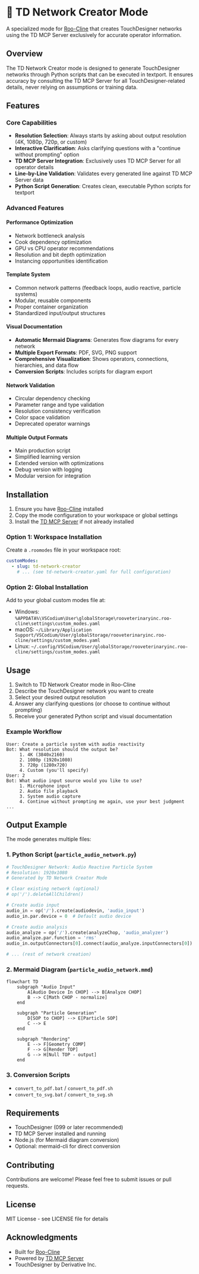 # 🎨 TD Network Creator Mode

A specialized mode for [Roo-Cline](https://github.com/RooVetGit/Roo-Cline) that creates TouchDesigner networks using the TD MCP Server exclusively for accurate operator information.

## Overview

The TD Network Creator mode is designed to generate TouchDesigner networks through Python scripts that can be executed in textport. It ensures accuracy by consulting the TD MCP Server for all TouchDesigner-related details, never relying on assumptions or training data.

## Features

### Core Capabilities
- **Resolution Selection**: Always starts by asking about output resolution (4K, 1080p, 720p, or custom)
- **Interactive Clarification**: Asks clarifying questions with a "continue without prompting" option
- **TD MCP Server Integration**: Exclusively uses TD MCP Server for all operator details
- **Line-by-Line Validation**: Validates every generated line against TD MCP Server data
- **Python Script Generation**: Creates clean, executable Python scripts for textport

### Advanced Features

#### Performance Optimization
- Network bottleneck analysis
- Cook dependency optimization
- GPU vs CPU operator recommendations
- Resolution and bit depth optimization
- Instancing opportunities identification

#### Template System
- Common network patterns (feedback loops, audio reactive, particle systems)
- Modular, reusable components
- Proper container organization
- Standardized input/output structures

#### Visual Documentation
- **Automatic Mermaid Diagrams**: Generates flow diagrams for every network
- **Multiple Export Formats**: PDF, SVG, PNG support
- **Comprehensive Visualization**: Shows operators, connections, hierarchies, and data flow
- **Conversion Scripts**: Includes scripts for diagram export

#### Network Validation
- Circular dependency checking
- Parameter range and type validation
- Resolution consistency verification
- Color space validation
- Deprecated operator warnings

#### Multiple Output Formats
- Main production script
- Simplified learning version
- Extended version with optimizations
- Debug version with logging
- Modular version for integration

## Installation

1. Ensure you have [Roo-Cline](https://github.com/RooVetGit/Roo-Cline) installed
2. Copy the mode configuration to your workspace or global settings
3. Install the [TD MCP Server](https://github.com/your-username/TD-MCP) if not already installed

### Option 1: Workspace Installation
Create a `.roomodes` file in your workspace root:

```yaml
customModes:
  - slug: td-network-creator
    # ... (see td-network-creator.yaml for full configuration)
```

### Option 2: Global Installation
Add to your global custom modes file at:
- Windows: `%APPDATA%\VSCodium\User\globalStorage\rooveterinaryinc.roo-cline\settings\custom_modes.yaml`
- macOS: `~/Library/Application Support/VSCodium/User/globalStorage/rooveterinaryinc.roo-cline/settings/custom_modes.yaml`
- Linux: `~/.config/VSCodium/User/globalStorage/rooveterinaryinc.roo-cline/settings/custom_modes.yaml`

## Usage

1. Switch to TD Network Creator mode in Roo-Cline
2. Describe the TouchDesigner network you want to create
3. Select your desired output resolution
4. Answer any clarifying questions (or choose to continue without prompting)
5. Receive your generated Python script and visual documentation

### Example Workflow

```
User: Create a particle system with audio reactivity
Bot: What resolution should the output be?
     1. 4K (3840x2160)
     2. 1080p (1920x1080)
     3. 720p (1280x720)
     4. Custom (you'll specify)
User: 2
Bot: What audio input source would you like to use?
     1. Microphone input
     2. Audio file playback
     3. System audio capture
     4. Continue without prompting me again, use your best judgment
...
```

## Output Example

The mode generates multiple files:

### 1. Python Script (`particle_audio_network.py`)
```python
# TouchDesigner Network: Audio Reactive Particle System
# Resolution: 1920x1080
# Generated by TD Network Creator Mode

# Clear existing network (optional)
# op('/').deleteAllChildren()

# Create audio input
audio_in = op('/').create(audiodevin, 'audio_input')
audio_in.par.device = 0  # Default audio device

# Create audio analysis
audio_analyze = op('/').create(analyzeChop, 'audio_analyzer')
audio_analyze.par.function = 'rms'
audio_in.outputConnectors[0].connect(audio_analyze.inputConnectors[0])

# ... (rest of network creation)
```

### 2. Mermaid Diagram (`particle_audio_network.mmd`)
```mermaid
flowchart TD
    subgraph "Audio Input"
        A[Audio Device In CHOP] --> B[Analyze CHOP]
        B --> C[Math CHOP - normalize]
    end
    
    subgraph "Particle Generation"
        D[SOP to CHOP] --> E[Particle SOP]
        C --> E
    end
    
    subgraph "Rendering"
        E --> F[Geometry COMP]
        F --> G[Render TOP]
        G --> H[Null TOP - output]
    end
```

### 3. Conversion Scripts
- `convert_to_pdf.bat` / `convert_to_pdf.sh`
- `convert_to_svg.bat` / `convert_to_svg.sh`

## Requirements

- TouchDesigner (099 or later recommended)
- TD MCP Server installed and running
- Node.js (for Mermaid diagram conversion)
- Optional: mermaid-cli for direct conversion

## Contributing

Contributions are welcome! Please feel free to submit issues or pull requests.

## License

MIT License - see LICENSE file for details

## Acknowledgments

- Built for [Roo-Cline](https://github.com/RooVetGit/Roo-Cline)
- Powered by [TD MCP Server](https://github.com/your-username/TD-MCP)
- TouchDesigner by Derivative Inc.